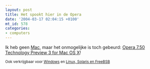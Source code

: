 ```yaml
---
layout: post
title: Het spookt hier in de Opera
date: '2004-03-17 02:04:15 +0100'
mt_id: 578
categories:
- computers
---
```

Ik heb geen <a href="http://www.apple.com/">Mac</a>, maar het onmogelijke is toch gebeurd: <a href="http://my.opera.com/forums/showthread.php?s=&threadid=47997">Opera 7.50 Technology Preview 3 for Mac OS X</a>!

<small>Ook verkrijgbaar voor <a href="http://my.opera.com/forums/showthread.php?s=&threadid=47230">Windows</a> en <a href="http://my.opera.com/forums/showthread.php?s=&threadid=47244">Linux, Solaris en FreeBSB</a></small>
